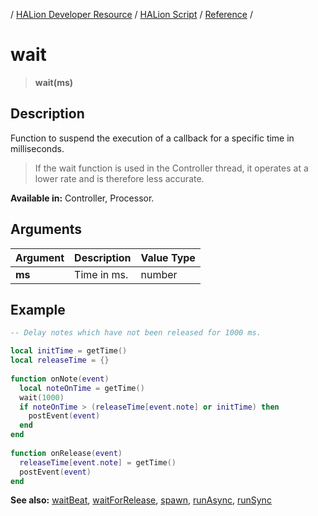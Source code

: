 / [HALion Developer Resource](../../HALion-Developer-Resource.md) / [HALion Script](./HALion-Script.md) / [Reference](./Reference.md) /

# wait

>**wait(ms)**

## Description

Function to suspend the execution of a callback for a specific time in milliseconds.

>If the wait function is used in the Controller thread, it operates at a lower rate and is therefore less accurate.

**Available in:** Controller, Processor.

## Arguments

|Argument|Description|Value Type|
|:-|:-|:-|
|**ms**|Time in ms.|number|

## Example

```lua
-- Delay notes which have not been released for 1000 ms.

local initTime = getTime()
local releaseTime = {}
 
function onNote(event)
  local noteOnTime = getTime()
  wait(1000)
  if noteOnTime > (releaseTime[event.note] or initTime) then
    postEvent(event)
  end
end
 
function onRelease(event)
  releaseTime[event.note] = getTime()
  postEvent(event)
end
```

**See also:** [waitBeat](./waitBeat.md), [waitForRelease](./waitForRelease.md), [spawn](./spawn.md), [runAsync](./runAsync.md), [runSync](./runSync.md)